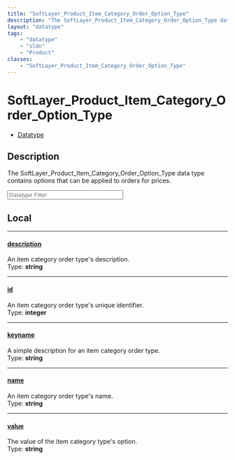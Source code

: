 ```yaml
---
title: "SoftLayer_Product_Item_Category_Order_Option_Type"
description: "The SoftLayer_Product_Item_Category_Order_Option_Type data type contains options that can be applied to orders for price... "
layout: "datatype"
tags:
    - "datatype"
    - "sldn"
    - "Product"
classes:
    - "SoftLayer_Product_Item_Category_Order_Option_Type"
---
```


# SoftLayer_Product_Item_Category_Order_Option_Type
<div id='service-datatype'>
    <ul id='sldn-reference-tabs'>
        <li id='datatype'> <a href='/reference/datatypes/SoftLayer_Product_Item_Category_Order_Option_Type' >Datatype</a></li>
    </ul>
</div>

## Description 
The SoftLayer_Product_Item_Category_Order_Option_Type data type contains options that can be applied to orders for prices. 





<!-- Filer BEGIN -->
<div class="view-filters">
        <div class="clearfix">
            <div class="search-input-box">
                <input placeholder="Datatype Filter" onkeyup="titleSearch(inputId='prop-input', divId='properties', elementClass='prop-row')" 
                    type="text" id="prop-input" value="" size="30" maxlength="128" class="form-text">
            </div>
        </div>
</div>
<!-- Filer END -->

<div id="properties" class="content">
<div id="localProperties" class="prop-content" >

## Local
<div class="prop-row">

-----
[description]: #description
#### [description]
An item category order type's description.  
<span class="type-label">Type: </span>**string**


</div>
<div class="prop-row">

-----
[id]: #id
#### [id]
An item category order type's unique identifier.  
<span class="type-label">Type: </span>**integer**


</div>
<div class="prop-row">

-----
[keyname]: #keyname
#### [keyname]
A simple description for an item category order type.  
<span class="type-label">Type: </span>**string**


</div>
<div class="prop-row">

-----
[name]: #name
#### [name]
An item category order type's name.  
<span class="type-label">Type: </span>**string**


</div>
<div class="prop-row">

-----
[value]: #value
#### [value]
The value of the item category type's option.  
<span class="type-label">Type: </span>**string**


</div>
</div>
<!-- LOCAL PROPERTY END -->

</div>


